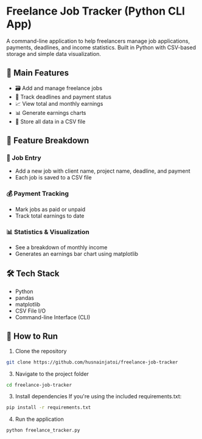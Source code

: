 # Freelance Job Tracker (Python CLI App)

A command-line application to help freelancers manage job applications, payments, deadlines, and income statistics. Built in Python with CSV-based storage and simple data visualization.



## 🔑 Main Features
- 🗃️ Add and manage freelance jobs
- 📅 Track deadlines and payment status
- 📈 View total and monthly earnings
- 📊 Generate earnings charts
- 💾 Store all data in a CSV file



## 🧩 Feature Breakdown

### 📝 Job Entry
- Add a new job with client name, project name, deadline, and payment
- Each job is saved to a CSV file

### 💰 Payment Tracking
- Mark jobs as paid or unpaid
- Track total earnings to date

### 📊 Statistics & Visualization
- See a breakdown of monthly income
- Generates an earnings bar chart using matplotlib



## 🛠 Tech Stack
- Python  
- pandas  
- matplotlib  
- CSV File I/O  
- Command-line Interface (CLI)



## 📁 How to Run

1. Clone the repository
```bash
git clone https://github.com/husnainjatoi/freelance-job-tracker
```
3. Navigate to the project folder
```bash
cd freelance-job-tracker
```
3. Install dependencies
If you're using the included requirements.txt:
```bash
pip install -r requirements.txt
```
4. Run the application
```bash
python freelance_tracker.py
```
